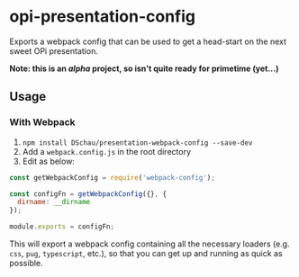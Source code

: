 # opi-presentation-config

Exports a webpack config that can be used to get a head-start on the next sweet OPi presentation.

__Note: this is an *alpha* project, so isn't quite ready for primetime (yet...)__

## Usage

### With Webpack

1. `npm install DSchau/presentation-webpack-config --save-dev`
1. Add a `webpack.config.js` in the root directory
1. Edit as below:

```javascript
const getWebpackConfig = require('webpack-config');

const configFn = getWebpackConfig({}, {
  dirname: __dirname
});

module.exports = configFn;
```

This will export a webpack config containing all the necessary loaders (e.g. `css`, `pug`, `typescript`, etc.), so that you can get up and running as quick as possible.
